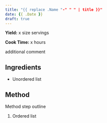 ```yaml
---
title: "{{ replace .Name "-" " " | title }}"
date: {{ .Date }}
draft: true
---
```


**Yield:** x size servings

**Cook Time:** x hours


additional comment


## Ingredients

  

- Unordered list



## Method

Method step outline

1. Ordered list